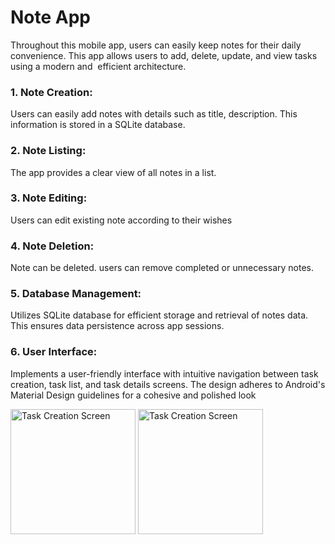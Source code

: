 # Note App

Throughout this mobile app, users can easily keep notes for their daily convenience. This app allows users to add, delete, update, and view tasks using a modern and 
efficient architecture.

### 1. Note Creation:
  Users can easily add notes with details such as title, description. This 
  information is stored in a SQLite database.
### 2. Note Listing: 
 The app provides a clear view of all notes in a list.
### 3. Note Editing: 
 Users can edit existing note according to their wishes
### 4. Note Deletion: 
 Note can be deleted. users can remove completed or unnecessary notes.
### 5. Database Management: 
 Utilizes SQLite database for efficient storage and retrieval of notes data. This ensures 
 data persistence across app sessions.
### 6. User Interface: 
  Implements a user-friendly interface with intuitive navigation between task creation, task list, 
  and task details screens. The design adheres to Android's Material Design guidelines for a cohesive and 
  polished look


<img src="https://github.com/RIVIKIRINI/Note_App/assets/152923663/589d2e86-23fa-44a5-8de2-dd22a751ffad" width="200" alt="Task Creation Screen">
<img src="https://github.com/RIVIKIRINI/Note_App/assets/152923663/227730eb-9671-476e-909a-abfbcd28482e" width="200" alt="Task Creation Screen">

